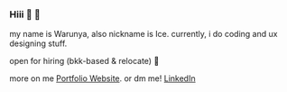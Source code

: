 ### Hiii 👋 🌺

my name is Warunya, also nickname is Ice. currently, i do coding and ux designing stuff.

open for hiring (bkk-based & relocate) 💖

more on me [Portfolio Website](https://iceschp.github.io/portfolio/). or dm me! [LinkedIn](https://www.linkedin.com/in/warunya-sangchompoo/)
